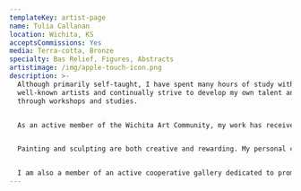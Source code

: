 ```yaml
---
templateKey: artist-page
name: Tulia Callanan
location: Wichita, KS
acceptsCommissions: Yes
media: Terra-cotta, Bronze
specialty: Bas Relief, Figures, Abstracts
artistimage: /img/apple-touch-icon.png
description: >-
  Although primarily self-taught, I have spent many hours of study with
  well-known artists and continually strive to develop my own talent and skill
  through workshops and studies.


  As an active member of the Wichita Art Community, my work has received awards, both locally and nationally, and many of my pieces are in private collections.


  Painting and sculpting are both creative and rewarding. My personal challenge is to produce a painting or sculpture that not only conveys my own feelings on the subject, but dares the observer to share these feelings or find his own!


  I am also a member of an active cooperative gallery dedicated to promoting the work of local artisans.
---
```

